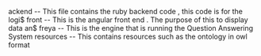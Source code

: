 ackend -- This file contains the ruby backend code , this code is for the logi$
front -- This is the angular front end . The purpose of this to display data an$
freya -- This is the engine that is running the Question Answering System
resources -- This contains resources such as the ontology in owl format

